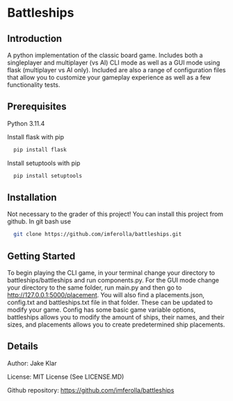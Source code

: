
# Battleships

## Introduction
A python implementation of the classic board game. Includes both a singleplayer and multiplayer (vs AI) CLI mode as well as a GUI mode using flask (multiplayer vs AI only). Included are also a range of configuration files that allow you to customize your gameplay experience as well as a few functionality tests.

## Prerequisites
Python 3.11.4

Install flask with pip
```bash
  pip install flask
```
Install setuptools with pip
```bash
  pip install setuptools
```
## Installation
Not necessary to the grader of this project! You can install this project from github. In git bash use

```bash
  git clone https://github.com/imferolla/battleships.git
```

## Getting Started
To begin playing the CLI game, in your terminal change your directory to battleships/battleships and run components.py. For the GUI mode change your directory to the same folder, run main.py and then go to http://127.0.0.1:5000/placement. You will also find a placements.json, config.txt and battleships.txt file in that folder. These can be updated to modify your game. Config has some basic game variable options, battleships allows you to modify the amount of ships, their names, and their sizes, and placements allows you to create predetermined ship placements.

## Details
Author: Jake Klar

License: MIT License (See LICENSE.MD)

Github repository: https://github.com/imferolla/battleships
